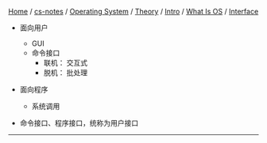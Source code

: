 [Home](https://mengxianbin.github.io) /
[cs-notes](https://mengxianbin.github.io/cs-notes/site) /
[Operating System](https://mengxianbin.github.io/cs-notes/site/Operating%20System) /
[Theory](https://mengxianbin.github.io/cs-notes/site/Operating%20System/Theory) /
[Intro](https://mengxianbin.github.io/cs-notes/site/Operating%20System/Theory/Intro) /
[What Is OS](https://mengxianbin.github.io/cs-notes/site/Operating%20System/Theory/Intro/What%20Is%20OS) /
[Interface](https://mengxianbin.github.io/cs-notes/site/Operating%20System/Theory/Intro/What%20Is%20OS/Interface)

* 面向用户
    * GUI
    * 命令接口
        * 联机： 交互式
        * 脱机： 批处理

* 面向程序
    * 系统调用

* 命令接口、程序接口，统称为用户接口

---
